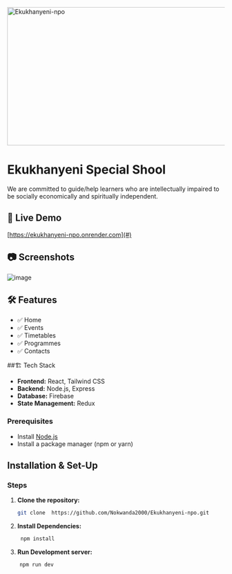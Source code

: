 <img src="https://socialify.git.ci/Nokwanda2000/Ekukhanyeni-npo/image?language=1&owner=1&name=1&stargazers=1&theme=Light" alt="Ekukhanyeni-npo" width="640" height="320" />

# Ekukhanyeni Special Shool
We are committed to guide/help learners who are intellectually impaired to be socially economically and spiritually independent.

## 🚀 Live Demo
[https://ekukhanyeni-npo.onrender.com](#) 

## 📷 Screenshots
![image](https://github.com/user-attachments/assets/27afa5d4-3b03-4ccb-86fc-91366df1af37)

## 🛠️ Features
- ✅ Home
- ✅ Events
- ✅ Timetables
- ✅ Programmes
- ✅ Contacts

##🏗️ Tech Stack
- **Frontend:** React, Tailwind CSS 
- **Backend:** Node.js, Express 
- **Database:** Firebase 
- **State Management:** Redux

### Prerequisites
- Install [Node.js](https://nodejs.org/)
- Install a package manager (npm or yarn)

   
## Installation & Set-Up
  ### Steps
1. **Clone the repository:**
   ```sh
   git clone  https://github.com/Nokwanda2000/Ekukhanyeni-npo.git

2. **Install Dependencies:**
     ```sh 
      npm install
     
3. **Run Development server:**
  ```sh 
      npm run dev



   
